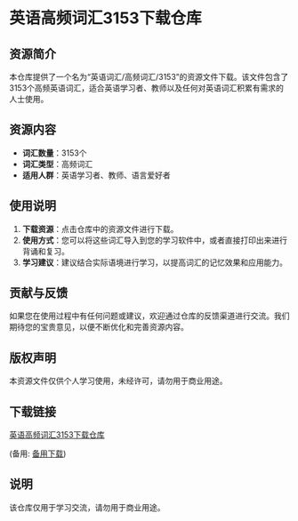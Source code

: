 # 英语高频词汇3153下载仓库

## 资源简介

本仓库提供了一个名为“英语词汇/高频词汇/3153”的资源文件下载。该文件包含了3153个高频英语词汇，适合英语学习者、教师以及任何对英语词汇积累有需求的人士使用。

## 资源内容

- **词汇数量**：3153个
- **词汇类型**：高频词汇
- **适用人群**：英语学习者、教师、语言爱好者

## 使用说明

1. **下载资源**：点击仓库中的资源文件进行下载。
2. **使用方式**：您可以将这些词汇导入到您的学习软件中，或者直接打印出来进行背诵和复习。
3. **学习建议**：建议结合实际语境进行学习，以提高词汇的记忆效果和应用能力。

## 贡献与反馈

如果您在使用过程中有任何问题或建议，欢迎通过仓库的反馈渠道进行交流。我们期待您的宝贵意见，以便不断优化和完善资源内容。

## 版权声明

本资源文件仅供个人学习使用，未经许可，请勿用于商业用途。

## 下载链接
[英语高频词汇3153下载仓库](https://pan.quark.cn/s/820f8bc6103a) 

(备用: [备用下载](https://pan.baidu.com/s/1gFum8XTXmPCOZEWKI1tprQ?pwd=1234))

## 说明

该仓库仅用于学习交流，请勿用于商业用途。

